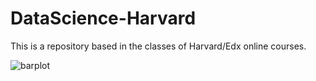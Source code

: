 # DataScience-Harvard
This is a repository based in the classes of Harvard/Edx online courses.

![barplot](https://user-images.githubusercontent.com/54422701/110262737-5d780980-7f93-11eb-8313-cc22c0e9e7dd.png)
